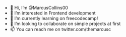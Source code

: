 - 👋 Hi, I’m @MarcusCollins00
- 👀 I’m interested in Frontend development
- 🌱 I’m currently learning on freecodecamp!
- 💞️ I’m looking to collaborate on simple projects at first
- 📫 You can reach me on twitter.com/themarcusc

<!---
MarcusCollins00/MarcusCollins00 is a ✨ special ✨ repository because its `README.md` (this file) appears on your GitHub profile.
You can click the Preview link to take a look at your changes.
--->
